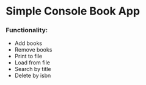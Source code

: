 # Simple Console Book App

### Functionality:
- Add books
- Remove books
- Print to file
- Load from file
- Search by title
- Delete by isbn
